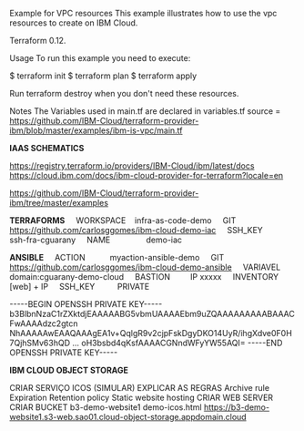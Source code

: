 Example for VPC resources
This example illustrates how to use the vpc resources to create on IBM Cloud.

Terraform 0.12.

Usage
To run this example you need to execute:

$ terraform init
$ terraform plan
$ terraform apply

Run terraform destroy when you don't need these resources.

Notes
The Variables used in main.tf are declared in variables.tf
source = https://github.com/IBM-Cloud/terraform-provider-ibm/blob/master/examples/ibm-is-vpc/main.tf


**IAAS
SCHEMATICS**


https://registry.terraform.io/providers/IBM-Cloud/ibm/latest/docs
https://cloud.ibm.com/docs/ibm-cloud-provider-for-terraform?locale=en

https://github.com/IBM-Cloud/terraform-provider-ibm/tree/master/examples



**TERRAFORMS**
    WORKSPACE    infra-as-code-demo
    GIT                      https://github.com/carlosggomes/ibm-cloud-demo-iac
    SSH_KEY            ssh-fra-cguarany
    NAME                demo-iac

**ANSIBLE**
    ACTION           myaction-ansible-demo
    GIT                   https://github.com/carlosggomes/ibm-cloud-demo-ansible
    VARIAVEL       domain:cguarany-demo-cloud
    BASTION         IP xxxxx
    INVENTORY    [web] + IP
    SSH_KEY          PRIVATE


-----BEGIN OPENSSH PRIVATE KEY-----
b3BlbnNzaC1rZXktdjEAAAAABG5vbmUAAAAEbm9uZQAAAAAAAAABAAACFwAAAAdzc2gtcn
NhAAAAAwEAAQAAAgEA1v+QqlgR9v2cjpFskDgyDKO14UyR/ihgXdve0F0H7QjhSMv63hQD
...
oH3bsbd4qKsfAAAACGNndWFyYW55AQI=
-----END OPENSSH PRIVATE KEY-----




**IBM CLOUD OBJECT STORAGE**


CRIAR SERVIÇO ICOS (SIMULAR)
EXPLICAR AS REGRAS
Archive rule
Expiration
Retention policy
Static website hosting
CRIAR WEB SERVER
CRIAR BUCKET
b3-demo-website1
demo-icos.html
https://b3-demo-website1.s3-web.sao01.cloud-object-storage.appdomain.cloud

